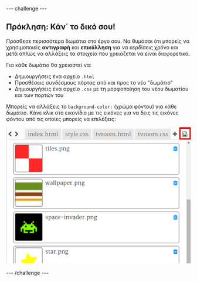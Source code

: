 \--- challenge \---

## Πρόκληση: Κάν΄ το δικό σου!

Πρόσθεσε περισσότερα δωμάτια στο έργο σου. Να θυμάσαι ότι μπορείς να χρησιμοποιείς **αντιγραφή** και **επικόλληση** για να κερδίσεις χρόνο και μετά απλώς να αλλάξεις τα στοιχεία που χρειάζεται να είναι διαφορετικά.

Για κάθε δωμάτιο θα χρειαστεί να:

+ Δημιουργήσεις ένα αρχείο `.html`
+ Προσθέσεις συνδέσμους πόρτας από και προς το νέο "δωμάτιο"
+ Δημιουργήσεις ένα αρχείο `.css` με τη μορφοποίηση του νέου δωματίου και των πορτών του

Μπορείς να αλλάξεις το `background-color:` (χρώμα φόντου) για κάθε δωμάτιο. Κάνε κλικ στο εικονίδιο με τις εικόνες για να δεις τις εικόνες φόντου από τις οποίες μπορείς να επιλέξεις:

![στιγμιότυπο οθόνης](images/rooms-images.png)

\--- /challenge \---